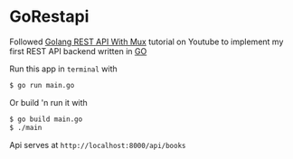 # GoRestapi

Followed [Golang REST API With Mux](https://www.youtube.com/watch?v=SonwZ6MF5BE "Golang REST API With Mux") tutorial on Youtube to implement my first REST API backend written in [GO](https://golang.org/ "GO Lang")

Run this app in `terminal` with
```BASH
$ go run main.go
```

Or build 'n run it with
```BASH
$ go build main.go
$ ./main
```

Api serves at `http://localhost:8000/api/books`

